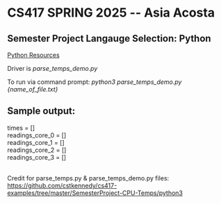# CS417 SPRING 2025 -- Asia Acosta

## Semester Project Langauge Selection: Python </br>
[Python Resources](https://www.w3schools.com/python/)</br>

Driver is *parse_temps_demo.py*</br>

To run via command prompt: *python3 parse_temps_demo.py {name_of_file.txt}*

## Sample output: </br>
times = []</br>
readings_core_0 = []</br>
readings_core_1 = []</br>
readings_core_2 = []</br>
readings_core_3 = []</br> </br>



Credit for parse_temps.py & parse_temps_demo.py files: https://github.com/cstkennedy/cs417-examples/tree/master/SemesterProject-CPU-Temps/python3 

